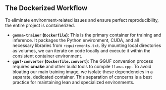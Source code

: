 <h2>The Dockerized Workflow</h2>

<p>To eliminate environment-related issues and ensure perfect reproducibility, the entire project is containerized.</p>
<ul>
    <li><b><code>gemma-trainer</code> (<code>Dockerfile</code>)</b>: This is the primary container for training and inference. It packages the Python environment, CUDA, and all necessary libraries from <code>requirements.txt</code>. By mounting local directories as volumes, we can iterate on code locally and execute it within the consistent container environment.</li>
    <li><b><code>gguf-converter</code> (<code>Dockerfile.convert</code>)</b>: The GGUF conversion process requires <b>cmake</b> and other build tools to compile <code>llama.cpp</code>. To avoid bloating our main training image, we isolate these dependencies in a separate, dedicated container. This separation of concerns is a best practice for maintaining lean and specialized environments.</li>
</ul>